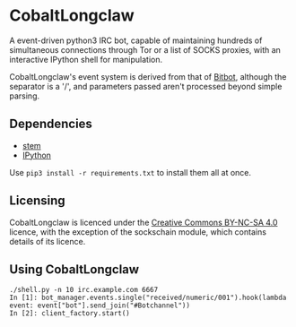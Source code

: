 # CobaltLongclaw
A event-driven python3 IRC bot, capable of maintaining hundreds of simultaneous connections through Tor or a list of SOCKS proxies,
with an interactive IPython shell for manipulation.

CobaltLongclaw's event system is derived from that of [Bitbot](https://github.com/jesopo/bitbot), although the separator is a '/',
and parameters passed aren't processed beyond simple parsing.

## Dependencies
* [stem](https://pypi.org/project/stem/)
* [IPython](https://pypi.org/project/ipython/)

Use `pip3 install -r requirements.txt` to install them all at once.

## Licensing
CobaltLongclaw is licenced under the [Creative Commons BY-NC-SA 4.0](https://creativecommons.org/licenses/by-nc-sa/4.0/) licence,
with the exception of the sockschain module, which contains details of its licence.

## Using CobaltLongclaw
```
./shell.py -n 10 irc.example.com 6667
In [1]: bot_manager.events.single("received/numeric/001").hook(lambda event: event["bot"].send_join("#Botchannel"))
In [2]: client_factory.start()
```
